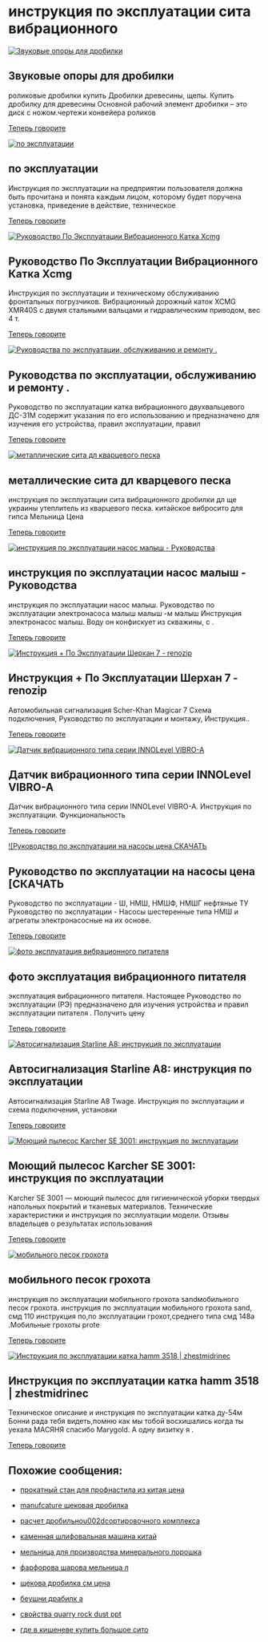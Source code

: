# инструкция по эксплуатации сита вибрационного
<a href="https://ru.ecuriezuff.be/products/" target="_blank">![Звуковые опоры для дробилки](https://github.com/millmachine/images/raw/main/464.jpg)</a>
## Звуковые опоры для дробилки
роликовые дробилки купить Дробилки древесины, щепы. Купить дробилку для древесины Основной рабочий элемент дробилки – это диск с ножом.чертежи конвейера роликов
<a href="https://ru.ecuriezuff.be/products/" target="_blank">Теперь говорите</a>
<a href="https://ru.ecuriezuff.be/products/" target="_blank">![по эксплуатации](https://github.com/millmachine/images/raw/main/464.jpg)</a>
## по эксплуатации
Инструкция по эксплуатации на предприятии пользователя должна быть прочитана и понята каждым лицом, которому будет поручена установка, приведение в действие, техническое
<a href="https://ru.ecuriezuff.be/products/" target="_blank">Теперь говорите</a>
<a href="https://ru.ecuriezuff.be/products/" target="_blank">![Руководство По Эксплуатации Вибрационного Катка Xcmg](https://github.com/millmachine/images/raw/main/451.jpg)</a>
## Руководство По Эксплуатации Вибрационного Катка Xcmg
Инструкция по эксплуатации и техническому обслуживанию фронтальных погрузчиков. Вибрационный дорожный каток XCMG XMR40S с двумя стальными вальцами и гидравлическим приводом, вес 4 т.
<a href="https://ru.ecuriezuff.be/products/" target="_blank">Теперь говорите</a>
<a href="https://ru.ecuriezuff.be/products/" target="_blank">![Руководства по эксплуатации, обслуживанию и ремонту .](https://github.com/millmachine/images/raw/main/67.jpg)</a>
## Руководства по эксплуатации, обслуживанию и ремонту .
Руководство по эксплуатации катка вибрационного двухвальцевого ДС-31М содержит указания по его использованию и предназначено для изучения его устройства, правил эксплуатации, правил 
<a href="https://ru.ecuriezuff.be/products/" target="_blank">Теперь говорите</a>
<a href="https://ru.ecuriezuff.be/products/" target="_blank">![металлические сита дл кварцевого песка](https://github.com/millmachine/images/raw/main/288.jpg)</a>
## металлические сита дл кварцевого песка
инструкция по эксплуатации сита вибрационного дробилки дл ще украины утеплитель из кварцевого песка. китайское вибросито для гипса Мельница Цена
<a href="https://ru.ecuriezuff.be/products/" target="_blank">Теперь говорите</a>
<a href="https://ru.ecuriezuff.be/products/" target="_blank">![инструкция по эксплуатации насос малыш - Руководства ](https://github.com/millmachine/images/raw/main/183.jpg)</a>
## инструкция по эксплуатации насос малыш - Руководства 
инструкция по эксплуатации насос малыш. Руководство по эксплуатации электронасоса малыш малыш -м малыш Инструкция электронасос малыш. Воду он конфискует из скважины, с .
<a href="https://ru.ecuriezuff.be/products/" target="_blank">Теперь говорите</a>
<a href="https://ru.ecuriezuff.be/products/" target="_blank">![Инструкция + По Эксплуатации Шерхан 7 - renozip](https://github.com/millmachine/images/raw/main/234.jpg)</a>
## Инструкция + По Эксплуатации Шерхан 7 - renozip
Автомобильная сигнализация Scher-Khan Magicar 7 Схема подключения, Руководство по эксплуатации и монтажу, Инструкция..
<a href="https://ru.ecuriezuff.be/products/" target="_blank">Теперь говорите</a>
<a href="https://ru.ecuriezuff.be/products/" target="_blank">![Датчик вибрационного типа серии INNOLevel VIBRO-A ](https://github.com/millmachine/images/raw/main/380.jpg)</a>
## Датчик вибрационного типа серии INNOLevel VIBRO-A 
Датчик вибрационного типа серии INNOLevel VIBRO-A. Инструкция по эксплуатации. Функциональность
<a href="https://ru.ecuriezuff.be/products/" target="_blank">Теперь говорите</a>
<a href="https://ru.ecuriezuff.be/products/" target="_blank">![Руководство по эксплуатации на насосы цена [СКАЧАТЬ ](https://github.com/millmachine/images/raw/main/551.jpg)</a>
## Руководство по эксплуатации на насосы цена [СКАЧАТЬ 
Руководство по эксплуатации - Ш, НМШ, НМШФ, НМШГ нефтяные ТУ Руководство по эксплуатации - Насосы шестеренные типа НМШ и агрегаты электронасосные на их основе.
<a href="https://ru.ecuriezuff.be/products/" target="_blank">Теперь говорите</a>
<a href="https://ru.ecuriezuff.be/products/" target="_blank">![фото эксплуатация вибрационного питателя](https://github.com/millmachine/images/raw/main/202.jpg)</a>
## фото эксплуатация вибрационного питателя
эксплуатация вибрационного питателя. Настоящее Руководство по эксплуатации (РЭ) предназначено для изучения устройства и правил эксплуатации питателя . Получить цену
<a href="https://ru.ecuriezuff.be/products/" target="_blank">Теперь говорите</a>
<a href="https://ru.ecuriezuff.be/products/" target="_blank">![Автосигнализация Starline A8: инструкция по эксплуатации ](https://github.com/millmachine/images/raw/main/744.jpg)</a>
## Автосигнализация Starline A8: инструкция по эксплуатации 
Автосигнализация Starline A8 Twage. Инструкция по эксплуатации и схема подключения, установки 
<a href="https://ru.ecuriezuff.be/products/" target="_blank">Теперь говорите</a>
<a href="https://ru.ecuriezuff.be/products/" target="_blank">![Моющий пылесос Karcher SE 3001: инструкция по эксплуатации ](https://github.com/millmachine/images/raw/main/645.jpg)</a>
## Моющий пылесос Karcher SE 3001: инструкция по эксплуатации 
Karcher SE 3001 — моющий пылесос для гигиенической уборки твердых напольных покрытий и тканевых материалов. Технические характеристики и инструкция по эксплуатации модели. Отзывы владельцев о результатах использования
<a href="https://ru.ecuriezuff.be/products/" target="_blank">Теперь говорите</a>
<a href="https://ru.ecuriezuff.be/products/" target="_blank">![мобильного песок грохота](https://github.com/millmachine/images/raw/main/648.jpg)</a>
## мобильного песок грохота
инструкция по эксплуатации мобильного грохота sandмобильного песок грохота. инструкция по эксплуатации мобильного грохота sand, смд 110 инструкция по,по эксплуатации грохот,среднего типа смд 148а .Мобильные грохоты prote
<a href="https://ru.ecuriezuff.be/products/" target="_blank">Теперь говорите</a>
<a href="https://ru.ecuriezuff.be/products/" target="_blank">![Инструкция по эксплуатации катка hamm 3518 | zhestmidrinec](https://github.com/millmachine/images/raw/main/389.jpg)</a>
## Инструкция по эксплуатации катка hamm 3518 | zhestmidrinec
Техническое описание и инструкция по эксплуатации катка ду-54м Бонни рада тебя видеть,помню как мы тобой восхишались когда ты уехала МАСЯНЯ спасибо Marygold. А одну визитку я .
<a href="https://ru.ecuriezuff.be/products/" target="_blank">Теперь говорите</a>
## Похожие сообщения:
* [прокатный стан для профнастила из китая цена](%D0%BF%D1%80%D0%BE%D0%BA%D0%B0%D1%82%D0%BD%D1%8B%D0%B9%20%D1%81%D1%82%D0%B0%D0%BD%20%D0%B4%D0%BB%D1%8F%20%D0%BF%D1%80%D0%BE%D1%84%D0%BD%D0%B0%D1%81%D1%82%D0%B8%D0%BB%D0%B0%20%D0%B8%D0%B7%20%D0%BA%D0%B8%D1%82%D0%B0%D1%8F%20%D1%86%D0%B5%D0%BD%D0%B0.md)
* [manufcature щековая дробилка](manufcature%20%D1%89%D0%B5%D0%BA%D0%BE%D0%B2%D0%B0%D1%8F%20%D0%B4%D1%80%D0%BE%D0%B1%D0%B8%D0%BB%D0%BA%D0%B0.md)
* [расчет дробильноu002dсортировочного комплекса](%D1%80%D0%B0%D1%81%D1%87%D0%B5%D1%82%20%D0%B4%D1%80%D0%BE%D0%B1%D0%B8%D0%BB%D1%8C%D0%BD%D0%BEu002d%D1%81%D0%BE%D1%80%D1%82%D0%B8%D1%80%D0%BE%D0%B2%D0%BE%D1%87%D0%BD%D0%BE%D0%B3%D0%BE%20%D0%BA%D0%BE%D0%BC%D0%BF%D0%BB%D0%B5%D0%BA%D1%81%D0%B0.md)
* [каменная шлифовальная машина китай](%D0%BA%D0%B0%D0%BC%D0%B5%D0%BD%D0%BD%D0%B0%D1%8F%20%D1%88%D0%BB%D0%B8%D1%84%D0%BE%D0%B2%D0%B0%D0%BB%D1%8C%D0%BD%D0%B0%D1%8F%20%D0%BC%D0%B0%D1%88%D0%B8%D0%BD%D0%B0%20%D0%BA%D0%B8%D1%82%D0%B0%D0%B9.md)
* [мельница для производства минерального порошка](%D0%BC%D0%B5%D0%BB%D1%8C%D0%BD%D0%B8%D1%86%D0%B0%20%D0%B4%D0%BB%D1%8F%20%D0%BF%D1%80%D0%BE%D0%B8%D0%B7%D0%B2%D0%BE%D0%B4%D1%81%D1%82%D0%B2%D0%B0%20%D0%BC%D0%B8%D0%BD%D0%B5%D1%80%D0%B0%D0%BB%D1%8C%D0%BD%D0%BE%D0%B3%D0%BE%20%D0%BF%D0%BE%D1%80%D0%BE%D1%88%D0%BA%D0%B0.md)
* [фарфорова шарова мельница л](%D1%84%D0%B0%D1%80%D1%84%D0%BE%D1%80%D0%BE%D0%B2%D0%B0%20%D1%88%D0%B0%D1%80%D0%BE%D0%B2%D0%B0%20%D0%BC%D0%B5%D0%BB%D1%8C%D0%BD%D0%B8%D1%86%D0%B0%20%D0%BB.md)
* [щекова дробилка см цена](%D1%89%D0%B5%D0%BA%D0%BE%D0%B2%D0%B0%20%D0%B4%D1%80%D0%BE%D0%B1%D0%B8%D0%BB%D0%BA%D0%B0%20%D1%81%D0%BC%20%D1%86%D0%B5%D0%BD%D0%B0.md)
* [беушни драбилк а](%D0%B1%D0%B5%D1%83%D1%88%D0%BD%D0%B8%20%D0%B4%D1%80%D0%B0%D0%B1%D0%B8%D0%BB%D0%BA%20%D0%B0.md)
* [свойства quarry rock dust ppt](%D1%81%D0%B2%D0%BE%D0%B9%D1%81%D1%82%D0%B2%D0%B0%20quarry%20rock%20dust%20ppt.md)
* [где в кишеневе купить большое сито](%D0%B3%D0%B4%D0%B5%20%D0%B2%20%D0%BA%D0%B8%D1%88%D0%B5%D0%BD%D0%B5%D0%B2%D0%B5%20%D0%BA%D1%83%D0%BF%D0%B8%D1%82%D1%8C%20%D0%B1%D0%BE%D0%BB%D1%8C%D1%88%D0%BE%D0%B5%20%D1%81%D0%B8%D1%82%D0%BE.md)
